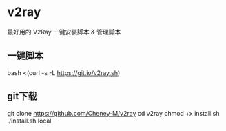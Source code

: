 # v2ray
最好用的 V2Ray 一键安装脚本 &amp; 管理脚本

## 一键脚本
  bash <(curl -s -L https://git.io/v2ray.sh)

## git下载
  git clone https://github.com/Cheney-M/v2ray
  cd v2ray
  chmod +x install.sh
  ./install.sh local
